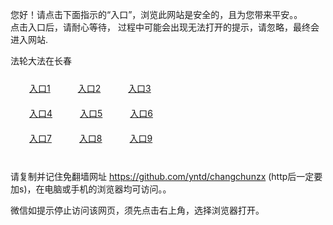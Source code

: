 您好！请点击下面指示的“入口”，浏览此网站是安全的，且为您带来平安。。 <br/>
点击入口后，请耐心等待， 过程中可能会出现无法打开的提示，请忽略，最终会进入网站. </br>

法轮大法在长春<br/>
<div style="padding:10px"><a style="margin:20px" target="_blank" href="https://d2mzo4inyc7j74.cloudfront.net/2Qpsp?nlyopck" id="ccLink1" rel="nofollow">入口1</a> <a target="_blank" style="margin:20px" href="https://d34gwv7i3qhi9k.cloudfront.net/2Qpsp?bpcewfbb" id="ccLink2" rel="nofollow">入口2</a> <a style="margin:20px" target="_blank" href="https://d2av56h4ay3g93.cloudfront.net/2Qpsp?ttdbjmo" id="ccLink3" rel="nofollow">入口3</a></div>

<div style="padding:10px" ><a style="margin:20px" target="_blank" href="https://d2mzo4inyc7j74.cloudfront.net/2Qpsp?nlyopck" id="ccLink4" rel="nofollow">入口4</a> <a style="margin:20px" href="https://d34gwv7i3qhi9k.cloudfront.net/2Qpsp?bpcewfbb" target="_blank" id="ccLink5" rel="nofollow">入口5</a> <a style="margin:20px" href="https://d2av56h4ay3g93.cloudfront.net/2Qpsp?ttdbjmo" target="_blank" id="ccLink6" rel="nofollow">入口6</a></div>

<div style="padding:10px"><a style="margin:20px" target="_blank" href="https://d2mzo4inyc7j74.cloudfront.net/2Qpsp?nlyopck" id="ccLink7" rel="nofollow">入口7</a> <a style="margin:20px" href="https://d34gwv7i3qhi9k.cloudfront.net/2Qpsp?bpcewfbb" target="_blank" id="ccLink8" rel="nofollow">入口8</a> <a style="margin:20px" target="_blank" href="https://d2av56h4ay3g93.cloudfront.net/2Qpsp?ttdbjmo" id="ccLink9" rel="nofollow">入口9</a></div>

<br/>



请复制并记住免翻墙网址 https://github.com/yntd/changchunzx (http后一定要加s)，在电脑或手机的浏览器均可访问。。<br/>

微信如提示停止访问该网页，须先点击右上角，选择浏览器打开。
